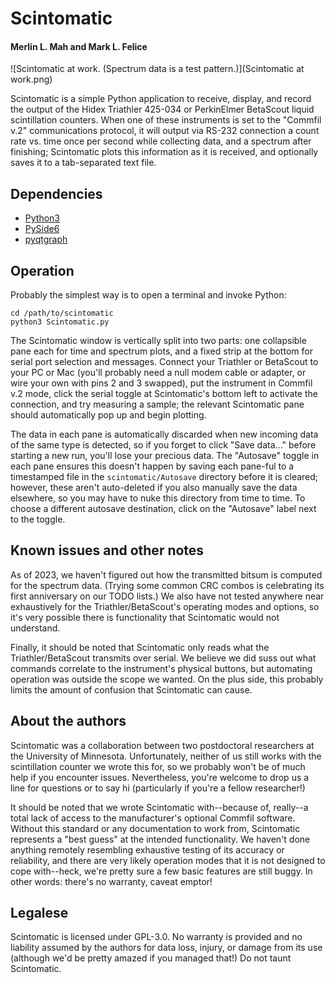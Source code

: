 # Scintomatic
#### Merlin L. Mah and Mark L. Felice

![Scintomatic at work. (Spectrum data is a test pattern.)](Scintomatic at work.png)

Scintomatic is a simple Python application to receive, display, and record the output of the Hidex Triathler 425-034 or PerkinElmer BetaScout liquid scintillation counters. When one of these instruments is set to the "Commfil v.2" communications protocol, it will output via RS-232 connection a count rate vs. time once per second while collecting data, and a spectrum after finishing; Scintomatic plots this information as it is received, and optionally saves it to a tab-separated text file. 

## Dependencies
* [Python3](https://www.python.org)
* [PySide6](https://wiki.qt.io/Qt_for_Python)
* [pyqtgraph](https://www.pyqtgraph.org)

## Operation
Probably the simplest way is to open a terminal and invoke Python:
```
cd /path/to/scintomatic
python3 Scintomatic.py
```

The Scintomatic window is vertically split into two parts: one collapsible pane each for time and spectrum plots, and a fixed strip at the bottom for serial port selection and messages. Connect your Triathler or BetaScout to your PC or Mac (you'll probably need a null modem cable or adapter, or wire your own with pins 2 and 3 swapped), put the instrument in Commfil v.2 mode, click the serial toggle at Scintomatic's bottom left to activate the connection, and try measuring a sample; the relevant Scintomatic pane should automatically pop up and begin plotting. 

The data in each pane is automatically discarded when new incoming data of the same type is detected, so if you forget to click "Save data..." before starting a new run, you'll lose your precious data. The "Autosave" toggle in each pane ensures this doesn't happen by saving each pane-ful to a timestamped file in the ```scintomatic/Autosave``` directory before it is cleared; however, these aren't auto-deleted if you also manually save the data elsewhere, so you may have to nuke this directory from time to time. To choose a different autosave destination, click on the "Autosave" label next to the toggle.

## Known issues and other notes
As of 2023, we haven't figured out how the transmitted bitsum is computed for the spectrum data. (Trying some common CRC combos is celebrating its first anniversary on our TODO lists.) We also have not tested anywhere near exhaustively for the Triathler/BetaScout's operating modes and options, so it's very possible there is functionality that Scintomatic would not understand. 

Finally, it should be noted that Scintomatic only reads what the Triathler/BetaScout transmits over serial. We believe we did suss out what commands correlate to the instrument's physical buttons, but automating operation was outside the scope we wanted. On the plus side, this probably limits the amount of confusion that Scintomatic can cause. 

## About the authors
Scintomatic was a collaboration between two postdoctoral researchers at the University of Minnesota. Unfortunately, neither of us still works with the scintillation counter we wrote this for, so we probably won't be of much help if you encounter issues. Nevertheless, you're welcome to drop us a line for questions or to say hi (particularly if you're a fellow researcher!)

It should be noted that we wrote Scintomatic with--because of, really--a total lack of access to the manufacturer's optional Commfil software. Without this standard or any documentation to work from, Scintomatic represents a "best guess" at the intended functionality. We haven't done anything remotely resembling exhaustive testing of its accuracy or reliability, and there are very likely operation modes that it is not designed to cope with--heck, we're pretty sure a few basic features are still buggy. In other words: there's no warranty, caveat emptor!

## Legalese
Scintomatic is licensed under GPL-3.0. No warranty is provided and no liability assumed by the authors for data loss, injury, or damage from its use (although we'd be pretty amazed if you managed that!) Do not taunt Scintomatic.